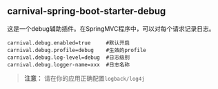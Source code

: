 ## carnival-spring-boot-starter-debug

这是一个debug辅助插件。在SpringMVC程序中，可以对每个请求记录日志。

```properties
carnival.debug.enabled=true     #默认开启
carnival.debug.profile=debug    #生效的profile
carnival.debug.log-level=debug  #日志级别
carnival.debug.logger-name=xxx  #日志名称
```

> **注意：** 请在你的应用正确配置`logback/log4j`
